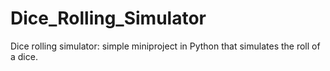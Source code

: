 # Dice_Rolling_Simulator
Dice rolling simulator: simple miniproject in Python that simulates the roll of a dice. 
